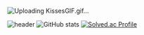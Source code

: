 ![Uploading KissesGIF.gif…]()


![header](https://capsule-render.vercel.app/api?type=waving&color=random&height=200&section=header&text=Jeongah%20Yun&fontSize=70)
![GitHub stats](https://github-readme-stats.vercel.app/api?username=yunjeongah&hide=stars,prs,issues,contribs&show_icons=true&theme=radical)
[![Solved.ac Profile](http://mazassumnida.wtf/api/v2/generate_badge?boj=chelmeya)](https://solved.ac/chelmeya/)
